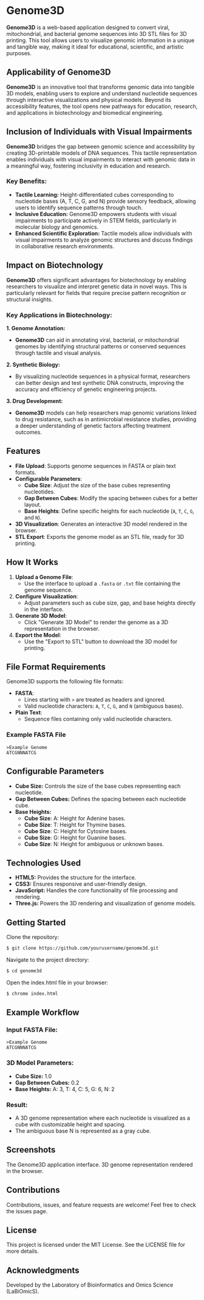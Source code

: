 # Genome3D

**Genome3D** is a web-based application designed to convert viral, mitochondrial, and bacterial genome sequences into 3D STL files for 3D printing. This tool allows users to visualize genomic information in a unique and tangible way, making it ideal for educational, scientific, and artistic purposes.

## Applicability of Genome3D

**Genome3D** is an innovative tool that transforms genomic data into tangible 3D models, enabling users to explore and understand nucleotide sequences through interactive visualizations and physical models. Beyond its accessibility features, the tool opens new pathways for education, research, and applications in biotechnology and biomedical engineering.

## Inclusion of Individuals with Visual Impairments

**Genome3D** bridges the gap between genomic science and accessibility by creating 3D-printable models of DNA sequences. This tactile representation enables individuals with visual impairments to interact with genomic data in a meaningful way, fostering inclusivity in education and research.

### Key Benefits:
- **Tactile Learning:** Height-differentiated cubes corresponding to nucleotide bases (A, T, C, G, and N) provide sensory feedback, allowing users to identify sequence patterns through touch.
- **Inclusive Education:** Genome3D empowers students with visual impairments to participate actively in STEM fields, particularly in molecular biology and genomics.
- **Enhanced Scientific Exploration:** Tactile models allow individuals with visual impairments to analyze genomic structures and discuss findings in collaborative research environments.

## Impact on Biotechnology
**Genome3D** offers significant advantages for biotechnology by enabling researchers to visualize and interpret genetic data in novel ways. This is particularly relevant for fields that require precise pattern recognition or structural insights.

### Key Applications in Biotechnology:

**1. Genome Annotation:**
- **Genome3D** can aid in annotating viral, bacterial, or mitochondrial genomes by identifying structural patterns or conserved sequences through tactile and visual analysis.

**2. Synthetic Biology:**
- By visualizing nucleotide sequences in a physical format, researchers can better design and test synthetic DNA constructs, improving the accuracy and efficiency of genetic engineering projects.

**3. Drug Development:**
- **Genome3D** models can help researchers map genomic variations linked to drug resistance, such as in antimicrobial resistance studies, providing a deeper understanding of genetic factors affecting treatment outcomes.



## Features

- **File Upload**: Supports genome sequences in FASTA or plain text formats.
- **Configurable Parameters**:
  - **Cube Size**: Adjust the size of the base cubes representing nucleotides.
  - **Gap Between Cubes**: Modify the spacing between cubes for a better layout.
  - **Base Heights**: Define specific heights for each nucleotide (`A`, `T`, `C`, `G`, and `N`).
- **3D Visualization**: Generates an interactive 3D model rendered in the browser.
- **STL Export**: Exports the genome model as an STL file, ready for 3D printing.

## How It Works

1. **Upload a Genome File**:
   - Use the interface to upload a `.fasta` or `.txt` file containing the genome sequence.
2. **Configure Visualization**:
   - Adjust parameters such as cube size, gap, and base heights directly in the interface.
3. **Generate 3D Model**:
   - Click "Generate 3D Model" to render the genome as a 3D representation in the browser.
4. **Export the Model**:
   - Use the "Export to STL" button to download the 3D model for printing.

## File Format Requirements

Genome3D supports the following file formats:

- **FASTA**:
  - Lines starting with `>` are treated as headers and ignored.
  - Valid nucleotide characters: `A`, `T`, `C`, `G`, and `N` (ambiguous bases).
- **Plain Text**:
  - Sequence files containing only valid nucleotide characters.

### Example FASTA File
```plaintext
>Example Genome
ATCGNNNATCG
```

## Configurable Parameters

- **Cube Size:** Controls the size of the base cubes representing each nucleotide.
- **Gap Between Cubes:** Defines the spacing between each nucleotide cube.
- **Base Heights:**
  - **Cube Size**: A: Height for Adenine bases.
  - **Cube Size**: T: Height for Thymine bases.
  - **Cube Size**: C: Height for Cytosine bases.
  - **Cube Size**: G: Height for Guanine bases.
  - **Cube Size**: N: Height for ambiguous or unknown bases.

## Technologies Used
- **HTML5:** Provides the structure for the interface.
- **CSS3:** Ensures responsive and user-friendly design.
- **JavaScript:** Handles the core functionality of file processing and rendering.
- **Three.js:** Powers the 3D rendering and visualization of genome models.

## Getting Started
Clone the repository:

```bash
$ git clone https://github.com/yourusername/genome3d.git
```

Navigate to the project directory:
```bash
$ cd genome3d
```

Open the index.html file in your browser:

```bash
$ chrome index.html
```

## Example Workflow

### Input FASTA File:

```plaintext
>Example Genome
ATCGNNNATCG
```

### 3D Model Parameters:

- **Cube Size:** 1.0
- **Gap Between Cubes:** 0.2
- **Base Heights:** A: 3, T: 4, C: 5, G: 6, N: 2

### Result:

- A 3D genome representation where each nucleotide is visualized as a cube with customizable height and spacing.
- The ambiguous base N is represented as a gray cube.

## Screenshots

The Genome3D application interface.
3D genome representation rendered in the browser.

## Contributions
Contributions, issues, and feature requests are welcome! Feel free to check the issues page.

## License
This project is licensed under the MIT License. See the LICENSE file for more details.

## Acknowledgments
Developed by the Laboratory of Bioinformatics and Omics Science (LaBiOmicS).
